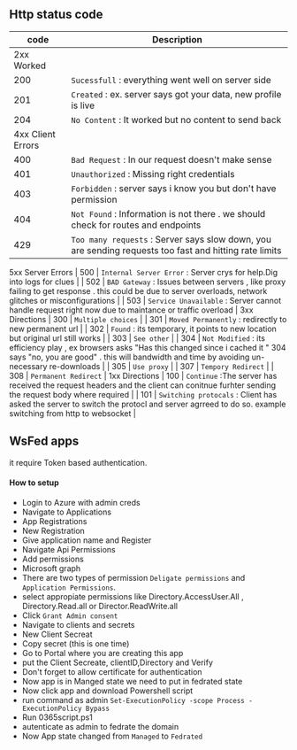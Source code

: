 ## Http status code 


| code | Description|
|----|---|
|2xx Worked|
|   200     | `Sucessfull` : everything went well on server side|
|   201     | `Created` : ex. server says got your data, new profile is live|
|   204     | `No Content` :  It worked but no content to send back|
|4xx Client Errors |
|   400     | `Bad Request` :  In our request doesn't make sense  |
|   401     |  `Unauthorized` : Missing right credentials |
|   403     |  `Forbidden` : server says i know you but don't have permission |
|   404     |  `Not Found` : Information is not there . we should check for routes and endpoints |
|   429     | `Too many requests` : Server says slow down, you are sending requests too fast and hitting rate limits  |
5xx Server Errors 
|   500     | `Internal Server Error` : Server crys for help.Dig into logs for clues  |
|   502     | `BAD Gateway` : Issues between servers , like proxy failing to get response . this could be due to server overloads, network glitches or misconfigurations |
|   503     | `Service Unavailable` :  Server cannot handle request right now due to maintance or traffic overload |
3xx Directions
| 300       | `Multiple choices`  |
| 301       | `Moved Permanently` : redirectly to new permanent url |
| 302       |  `Found` : its temporary, it points to new location but original url still works |
| 303       |  `See other` |
| 304       | `Not Modified` : its efficiency play , ex browsers asks "Has this changed since i cached it " 304 says "no, you are good" . this will bandwidth and time by avoiding un-necessary re-downloads |
| 305       | `Use proxy`  |
| 307       | `Tempory Redirect`  |
| 308       |  `Permanent Redirect` |
1xx Directions
| 100       | `Continue` :The server has received the request headers and the client can conitnue furhter sending the request body where required |
| 101       | `Switching protocals` : Client has asked the server to switch the protocl and server agrreed to do so. example switching from http to websocket |



## WsFed apps 

it require Token based authentication.

#### How to setup
- Login to Azure with admin creds
- Navigate to Applications
- App Registrations
- New Registration
- Give application name and Register
- Navigate Api Permissions 
- Add permissions
- Microsoft graph
- There are two types of permission `Deligate permissions` and `Application Permissions`.
- select appropiate permissions like Directory.AccessUser.All , Directory.Read.all or Director.ReadWrite.all
- Click `Grant Admin consent`
- Navigate to clients and secrets 
- New Client Secreat
- Copy secret (this is one time)
- Go to Portal where you are creating this app
- put the Client Secreate, clientID,Directory and Verify
- Don't forget to allow certificate for authentication
- Now app is in Manged state we need to put in fedrated state
- Now click app and download Powershell script
- run command as admin `Set-ExecutionPolicy -scope Process -ExecutionPolicy Bypass`
- Run 0365script.ps1
- autenticate as admin to fedrate the domain
- Now App state changed from `Managed` to `Fedrated`



